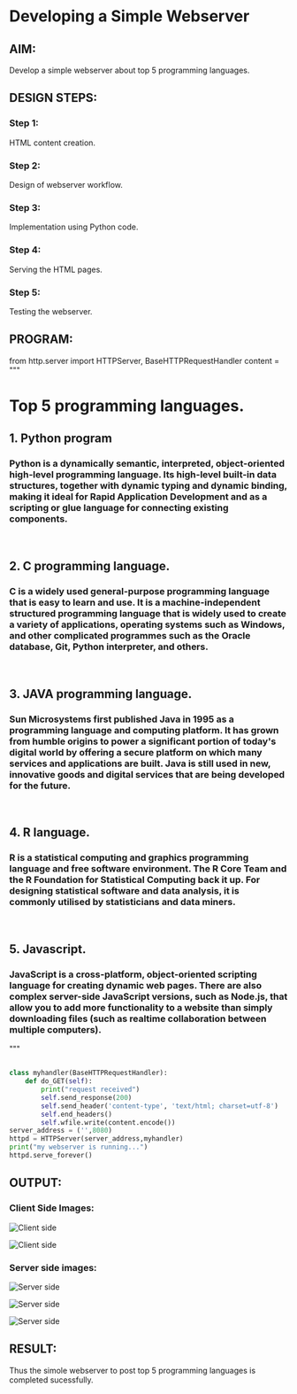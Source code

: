 # Developing a Simple Webserver
## AIM:
Develop a simple webserver about top 5 programming languages.

## DESIGN STEPS:
### Step 1: 
HTML content creation.
### Step 2:
Design of webserver workflow.
### Step 3:
Implementation using Python code.
### Step 4:
Serving the HTML pages.
### Step 5:
Testing the webserver.

## PROGRAM:
from http.server import HTTPServer, BaseHTTPRequestHandler
content = """
<!DOCTYPE html>
<html>
<head>
<title>My webserver</title>
</head>
<body>
<h1>Top 5 programming languages.</h1>
<h2>1. Python program</h2>
<h3>Python is a dynamically semantic, interpreted, object-oriented high-level programming language. Its high-level built-in data structures, together with dynamic typing and dynamic binding, making it ideal for Rapid Application Development and as a scripting or glue language for connecting existing components.</h3>
<br>
<h2>2. C programming language.</h2>
<h3>C is a widely used general-purpose programming language that is easy to learn and use. It is a machine-independent structured programming language that is widely used to create a variety of applications, operating systems such as Windows, and other complicated programmes such as the Oracle database, Git, Python interpreter, and others.</h3>
<br>
<h2>3. JAVA programming language.</h2>
<h3>Sun Microsystems first published Java in 1995 as a programming language and computing platform. It has grown from humble origins to power a significant portion of today's digital world by offering a secure platform on which many services and applications are built. Java is still used in new, innovative goods and digital services that are being developed for the future.</h3>
<br>
<h2>4. R language.</h2>
<h3>R is a statistical computing and graphics programming language and free software environment. The R Core Team and the R Foundation for Statistical Computing back it up. For designing statistical software and data analysis, it is commonly utilised by statisticians and data miners.</h3>
<br>
<h2>5. Javascript.</h2>
<h3>JavaScript is a cross-platform, object-oriented scripting language for creating dynamic web pages. There are also complex server-side JavaScript versions, such as Node.js, that allow you to add more functionality to a website than simply downloading files (such as realtime collaboration between multiple computers).</h3>
</body>
</html>
 """

~~~python

class myhandler(BaseHTTPRequestHandler):
    def do_GET(self):
        print("request received")
        self.send_response(200)
        self.send_header('content-type', 'text/html; charset=utf-8')
        self.end_headers()
        self.wfile.write(content.encode())
server_address = ('',8080)
httpd = HTTPServer(server_address,myhandler)
print("my webserver is running...")
httpd.serve_forever()
~~~
## OUTPUT:
### Client Side Images:
![Client side](/Images/clientside1.png)

![Client side](/Images/clientside2.png)

### Server side images:
![Server side](/Images/serverside1.png)

![Server side](/Images/serverside2.png)

![Server side](/Images/serverside3.png)
## RESULT:
Thus the simole webserver to post top 5 programming languages is completed sucessfully.